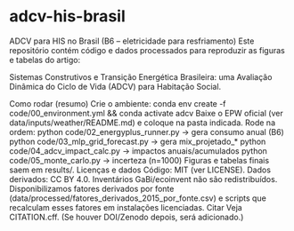 # adcv-his-brasil
ADCV para HIS no Brasil (B6 – eletricidade para resfriamento)
Este repositório contém código e dados processados para reproduzir as figuras e tabelas do artigo:

Sistemas Construtivos e Transição Energética Brasileira: uma Avaliação Dinâmica do Ciclo de Vida (ADCV) para Habitação Social.

Como rodar (resumo)
Crie o ambiente: conda env create -f code/00_environment.yml && conda activate adcv
Baixe o EPW oficial (ver data/inputs/weather/README.md) e coloque na pasta indicada.
Rode na ordem:
python code/02_energyplus_runner.py → gera consumo anual (B6)
python code/03_mlp_grid_forecast.py → gera mix_projetado_*
python code/04_adcv_impact_calc.py → impactos anuais/acumulados
python code/05_monte_carlo.py → incerteza (n=1000)
Figuras e tabelas finais saem em results/.
Licenças e dados
Código: MIT (ver LICENSE).
Dados derivados: CC BY 4.0.
Inventários GaBi/ecoinvent não são redistribuídos. Disponibilizamos fatores derivados por fonte (data/processed/fatores_derivados_2015_por_fonte.csv) e scripts que recalculam esses fatores em instalações licenciadas.
Citar
Veja CITATION.cff. (Se houver DOI/Zenodo depois, será adicionado.)
